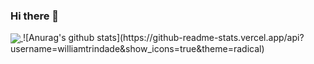 ### Hi there 👋
<a href="https://github.com/williamtrindade/williamtrindade">
  <img align="center" src="https://github-readme-stats.vercel.app/api/top-langs/?username=williamtrindade&hide=java,html&title_color=ffffff&text_color=c9cacc&icon_color=2bbc8a&bg_color=1d1f21" />
</a>
![Anurag's github stats](https://github-readme-stats.vercel.app/api?username=williamtrindade&show_icons=true&theme=radical)
